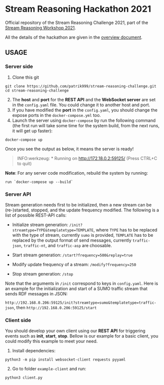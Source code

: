 # Stream Reasoning Hackathon 2021

Official repository of the Stream Reasoning Challenge 2021,
part of the [Stream Reasoning Workshop 2021](http://streamreasoning.org/events/srw2021).

All the details of the hackathon are given in the [overview document](SR_Hackaton_2021.pdf).

## USAGE

### Server side

1. Clone this git

```shell
git clone https://github.com/patrik999/stream-reasoning-challenge.git
cd stream-reasoning-challenge
```

2. The **host** and **port** for the **REST API** and the **WebSocket server** are set in the `config.yaml` file. You could change it to another host and port.
3. If you have modified the **port** in the `config.yaml`, you should change the expose ports in the `docker-compose.yml` too.
4. Launch the server using `docker-compose` by run the following command (the first run will take some time for the system build, from the next runs, it will get up faster):

```shell
docker-compose up
```

Once you see the output as below, it means the server is ready!

> INFO:werkzeug: \* Running on http://172.18.0.2:59125/ (Press CTRL+C to quit)

**Note**: For any server code modification, rebuild the system by running:
```shell
run `docker-compose up --build`
```

### Server API

Stream generation needs first to be initialized, then a new stream can be (re-)started, stopped, and the update frequency modified.
The following is a list of possible REST-API calls:

- Initialize stream generation: `/init?streamtype=TYPE&templatetype=TEMPLATE`,
where `TYPE` has to be replaced with the type of stream, currently `sumo` is provided, `TEMPLATE`
has to be replaced by the output format of send messages, currently `traffic-json`, `traffic-nt`,
and `traffic-asp` are choosable.

- Start stream generation: `/start?frequency=500&replay=true`

- Modify update frequency of a stream: `/modify?frequency=250`

- Stop stream generation: `/stop`

Note that the arguments in  `/init` correspond to keys in `config.yaml`.
Here is an example for the initialization and start of a SUMO traffic stream that sends RDF messages in JSON:

`http://192.168.0.206:59125/init?streamtype=sumo&templatetype=traffic-json`, then
`http://192.168.0.206:59125/start`


### Client side

You should develop your own client using our **REST API** for triggering events such as **init**, **start**, **stop**. Bellow is our example for a basic client, you could modify this example to meet your need.

1. Install dependencies:

```shell
python3 -m pip install websocket-client requests pyyaml
```

2. Go to folder `example-client` and run:

```shell
python3 client.py
```
